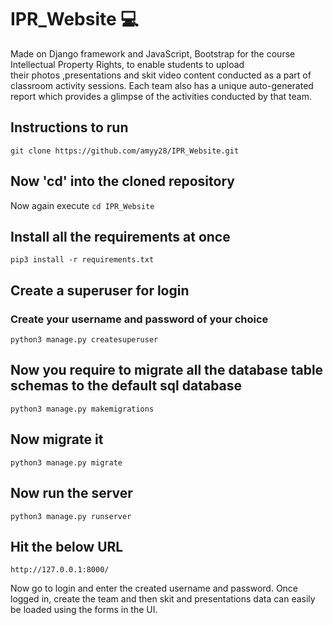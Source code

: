 # IPR_Website :computer: 

Made on Django framework and JavaScript, Bootstrap for the course Intellectual Property Rights, to enable students to upload  
their photos ,presentations and skit video content conducted as a part of classroom activity sessions. Each team also has a
unique auto-generated report which provides a glimpse of the activities conducted by that team.

## Instructions to run
```git clone https://github.com/amyy28/IPR_Website.git```

## Now 'cd' into the cloned repository
Now again execute ```cd IPR_Website```

## Install all the requirements at once
```pip3 install -r requirements.txt```

## Create a superuser for login
### Create your username and password of your choice
```python3 manage.py createsuperuser```

## Now you require to migrate all the database table schemas to the default sql database 
```python3 manage.py makemigrations```

## Now migrate it
```python3 manage.py migrate```

## Now run the server
```python3 manage.py runserver```

## Hit the below URL
```http://127.0.0.1:8000/```

Now go to login and enter the created username and password. Once logged in, create the team and then skit and presentations data can easily be loaded using the forms in the UI. 
